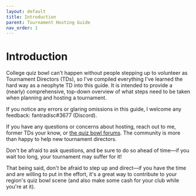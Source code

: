 ```yaml
---
layout: default
title: Introduction
parent: Tournament Hosting Guide
nav_order: 1
---
```


# Introduction 

College quiz bowl can't happen without people stepping up to volunteer as Tournament Directors (TDs), so I've compiled everything I've learned the hard way as a neophyte TD into this guide. It is intended to provide a (nearly) comprehensive, top-down overview of what steps need to be taken when planning and hosting a tournament. 

If you notice any errors or glaring omissions in this guide, I welcome any feedback: fantradisc#3677 (Discord). 

If you have any questions or concerns about hosting, reach out to me, former TDs your know, or [the quiz bowl forums](https://hsquizbowl.org/forums/). The community is more than happy to help new tournament directors. 

Don't be afraid to ask questions, and be sure to do so ahead of time—if you wait too long, your tournament may suffer for it!

That being said, don't be afraid to step up and direct—if you have the time and are willing to put in the effort, it's a great way to contribute to your region's quiz bowl scene (and also make some cash for your club while you're at it).

